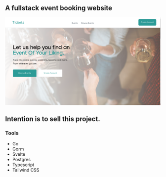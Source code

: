 ## A fullstack event booking website

![A screenshot](./img.png)

## Intention is to sell this project.

### Tools

- Go
- Gorm
- Svelte
- Postgres
- Typescript
- Tailwind CSS
